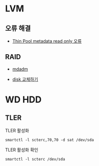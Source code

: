 # LVM

## 오류 해결

- [Thin Pool metadata read only 오류](metadata-read-only.md)

## RAID

- [mdadm](mdadm.md)

- [disk 교체하기](mdadm-replace-disk.md)

# WD HDD

## TLER

TLER 활성화

```
smartctl -l scterc,70,70 -d sat /dev/sda
```

TLER 활성화 확인

```
smartctl -l scterc /dev/sda
```
